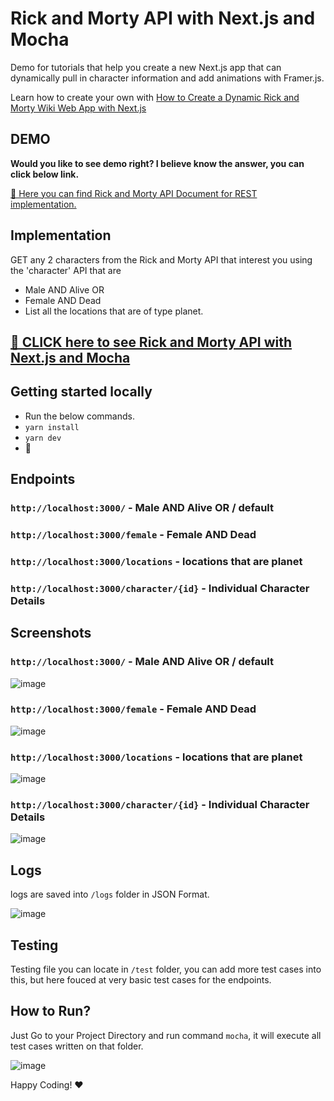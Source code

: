 # Rick and Morty API with Next.js and Mocha

Demo for tutorials that help you create a new Next.js app that can dynamically pull in character information and add animations with Framer.js.

Learn how to create your own with [How to Create a Dynamic Rick and Morty Wiki Web App with Next.js](https://github.com/TravelXML/RICK-AND-MORTY-API-NEXT)


## DEMO

**Would you like to see demo right? I believe know the answer, you can click below link.**

[🖕 Here you can find Rick and Morty API Document for REST implementation.](https://rickandmortyapi.com/documentation/#rest)

## Implementation

GET any 2 characters from the Rick and Morty API that interest you using the 'character' API that are
* Male AND Alive OR
* Female AND Dead
* List all the locations that are of type planet.

## [🤞 CLICK here to see Rick and Morty API with Next.js and Mocha](https://rickmortyapi-next.vercel.app/)


## Getting started locally
* Run the below commands.
* `yarn install`
* `yarn dev`
* 🚀

## Endpoints

### `http://localhost:3000/` - Male AND Alive OR / default
### `http://localhost:3000/female` - Female AND Dead
### `http://localhost:3000/locations` - locations that are planet
### `http://localhost:3000/character/{id}` - Individual Character Details

## Screenshots

### `http://localhost:3000/` - Male AND Alive OR / default


![image](https://user-images.githubusercontent.com/8361967/148732362-a39e3e36-3e16-4117-8974-5f0884ee803f.png)

### `http://localhost:3000/female` - Female AND Dead


![image](https://user-images.githubusercontent.com/8361967/148732431-93214111-03f7-433f-8fec-8de3e3a2bfe5.png)


### `http://localhost:3000/locations` - locations that are planet


![image](https://user-images.githubusercontent.com/8361967/148732488-1c9adc44-bed2-44b8-bf74-47d66510ca41.png)

### `http://localhost:3000/character/{id}` - Individual Character Details


![image](https://user-images.githubusercontent.com/8361967/148732523-798d58b9-ce5d-4b4c-8606-527c8e17d1f5.png)


## Logs

logs are saved into `/logs` folder in JSON Format.


![image](https://user-images.githubusercontent.com/8361967/148732767-d11784be-8029-4e61-895f-5ba18c609eda.png)


## Testing

Testing file you can locate in `/test` folder, you can add more test cases into this, but here fouced at very basic test cases for the endpoints.

## How to Run?

Just Go to your Project Directory and run command `mocha`, it will execute all test cases written on that folder.


![image](https://user-images.githubusercontent.com/8361967/148737388-20ad8c0c-6515-4f16-bab0-73f79c0e9531.png)


Happy Coding! ❤️


